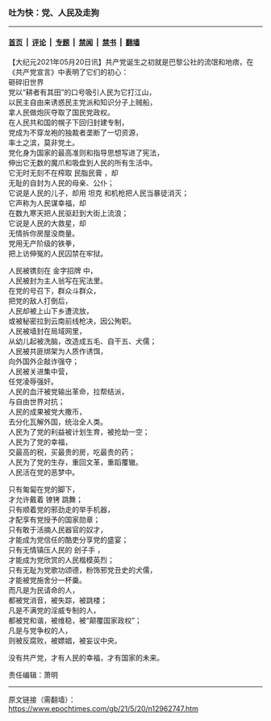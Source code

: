 ### 吐为快：党、人民及走狗

---

#### [首页](../../../..?n12962747) &nbsp;|&nbsp; [评论](../../../../../epoch-comment?n12962747) &nbsp;|&nbsp; [专题](../../../../../epoch-special?n12962747) &nbsp;|&nbsp; [禁闻](../../../../../epoch-news?n12962747) &nbsp;|&nbsp; [禁书](../../../../../books?n12962747) &nbsp;|&nbsp; [翻墙](https://github.com/gfw-breaker/nogfw/blob/master/README.md?n12962747)


<div class="post_content" id="artbody" itemprop="articleBody">
 <!-- article content begin -->
 <p>
  【大纪元2021年05月20日讯】共产党诞生之初就是巴黎公社的流氓和地痞，在《共产党宣言》中表明了它们的初心：
  <br/>
  砸碎旧世界
  <br/>
  党以“耕者有其田”的口号吸引人民为它打江山，
  <br/>
  以民主自由来诱惑民主党派和知识分子上贼船，
  <br/>
  拿人民做炮灰夺取了国民党政权。
  <br/>
  在人民共和国的幌子下回归封建专制，
  <br/>
  党成为不穿龙袍的独裁者垄断了一切资源，
  <br/>
  率土之滨，莫非党土。
  <br/>
  党化身为国家的最高准则和指导思想写进了宪法，
  <br/>
  伸出它无数的魔爪和吸盘到人民的所有生活中。
  <br/>
  它无时无刻不在榨取
  <ok href="https://www.epochtimes.com/gb/tag/%E6%B0%91%E8%84%82%E6%B0%91%E8%86%8F.html">
   民脂民膏
  </ok>
  ，却
  <br/>
  无耻的自封为人民的母亲、公仆；
  <br/>
  它说是人民的儿子，却用
  <ok href="https://www.epochtimes.com/gb/tag/%E5%9D%A6%E5%85%8B.html">
   坦克
  </ok>
  和机枪把人民当暴徒消灭；
  <br/>
  它声称为人民谋幸福，却
  <br/>
  在数九寒天把人民驱赶到大街上流浪；
  <br/>
  它说是人民的大救星，却
  <br/>
  无情拆你房屋没商量。
  <br/>
  党用无产阶级的铁拳，
  <br/>
  把上访伸冤的人民囚禁在牢狱。
 </p>
 <p>
  人民被镌刻在
  <ok href="https://www.epochtimes.com/gb/tag/%E9%87%91%E5%AD%97%E6%8B%9B%E7%89%8C.html">
   金字招牌
  </ok>
  中，
  <br/>
  人民被封为主人翁写在宪法里。
  <br/>
  在党的号召下，群众斗群众，
  <br/>
  把党的敌人打倒后，
  <br/>
  人民却被上山下乡遭流放，
  <br/>
  或被秘密拉到云南前线枪决，因公殉职。
  <br/>
  人民被墙封在局域网里，
  <br/>
  从幼儿起被洗脑，改造成五毛、自干五、犬儒；
  <br/>
  人民被共匪绑架为人质作诱饵，
  <br/>
  向外国外企敲诈强夺；
  <br/>
  人民被关进集中营，
  <br/>
  任党凌辱强奸。
  <br/>
  人民的血汗被党输出革命，拉帮结派，
  <br/>
  与自由世界对抗；
  <br/>
  人民的成果被党大撒币，
  <br/>
  去分化瓦解外国，统治全人类。
  <br/>
  人民为了党的利益被计划生育，被抢劫一空；
  <br/>
  人民为了党的幸福，
  <br/>
  交最高的税，买最贵的房，吃最贵的药；
  <br/>
  人民为了党的生存，重回文革，重蹈覆辙。
  <br/>
  人民活在党的恶梦中。
 </p>
 <p>
  只有匍匐在党的脚下，
  <br/>
  才允许戴着
  <ok href="https://www.epochtimes.com/gb/tag/%E9%95%A3%E9%93%90.html">
   镣铐
  </ok>
  跳舞；
  <br/>
  只有顺着党的邪劲走的举手机器，
  <br/>
  才配享有党授予的国家勋章；
  <br/>
  只有敢于活摘人民器官的奴才，
  <br/>
  才能成为党信任的酷吏分享党的盛宴；
  <br/>
  只有无情镇压人民的
  <ok href="https://www.epochtimes.com/gb/tag/%E5%88%BD%E5%AD%90%E6%89%8B.html">
   刽子手
  </ok>
  ，
  <br/>
  才能成为党欣赏的人民楷模英烈；
  <br/>
  只有无耻为党歌功颂德，粉饰邪党丑史的犬儒，
  <br/>
  才能被党施舍分一杯羹。
  <br/>
  而凡是为民请命的人，
  <br/>
  都被党消音，被失踪，被跳楼；
  <br/>
  凡是不满党的淫威专制的人，
  <br/>
  都被党和谐，被维稳，被“颠覆国家政权”；
  <br/>
  凡是与党争权的人，
  <br/>
  则被反腐败，被嫖娼，被妄议中央。
 </p>
 <p>
  没有共产党，才有人民的幸福，才有国家的未来。
 </p>
 <p>
  责任编辑：萧明
 </p>
 <!-- article content end -->
 <div id="below_article_ad">
 </div>
</div>


---

原文链接（需翻墙）：https://www.epochtimes.com/gb/21/5/20/n12962747.htm